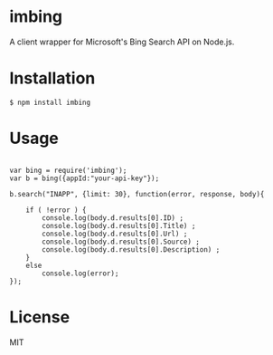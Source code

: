 # imbing

A client wrapper for Microsoft's Bing Search API on Node.js.

# Installation

```
$ npm install imbing
```

# Usage
```

var bing = require('imbing');
var b = bing({appId:"your-api-key"});

b.search("INAPP", {limit: 30}, function(error, response, body){

	if ( !error ) {
    	console.log(body.d.results[0].ID) ;
    	console.log(body.d.results[0].Title) ;
    	console.log(body.d.results[0].Url) ;
    	console.log(body.d.results[0].Source) ;
    	console.log(body.d.results[0].Description) ;
    }
	else
		console.log(error);
});

```

# License

MIT

